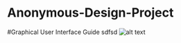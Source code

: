 # Anonymous-Design-Project

#Graphical User Interface Guide
sdfsd
![alt text](https://github.com/B-Harakat/Anonymous-Design-Project/Gui_Snippet.png "Tradezero web platform docker")
